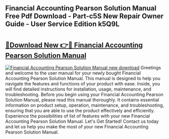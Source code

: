 ## Financial Accounting Pearson Solution Manual Free Pdf Download - Part-c5S New Repair Owner Guide - User Service Edition k5Q9L

# <h2><a href="http://bc69778.oget.top/?id=Financial+Accounting+Pearson+Solution+Manual">🔗Download New 👉🔴 Financial Accounting Pearson Solution Manual</a></h2>

[![Financial Accounting Pearson Solution Manual new download](https://i.imgur.com/5g1atiW.png)](http://bc69778.oget.top/?id=Financial+Accounting+Pearson+Solution+Manual)
Greetings and welcome to the user manual for your newly bought Financial Accounting Pearson Solution Manual. This manual is designed to help you navigate the features and functions of your product with ease. Inside, you will find detailed instructions for installation, usage, maintenance, and troubleshooting. Before you begin using your Financial Accounting Pearson Solution Manual, please read this manual thoroughly. It contains essential information on product setup, operation, maintenance, and troubleshooting, ensuring that you are able to use the product effectively and efficiently. Experience the possibilities of list of features with your new Financial Accounting Pearson Solution Manual. Let's Get Started! Contact us today and let us help you make the most of your new Financial Accounting Pearson Solution Manual.
